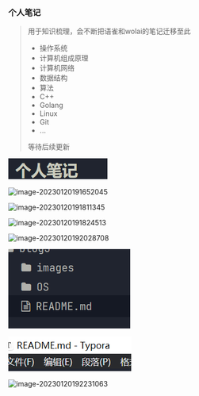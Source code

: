 ### 个人笔记

> 用于知识梳理，会不断把语雀和wolai的笔记迁移至此
>
> - 操作系统
> - 计算机组成原理
> - 计算机网络
> - 数据结构
> - 算法
> - C++
> - Golang
> - Linux
> - Git
> - ...
>
> 等待后续更新

![image-20230120190746697](./images/image-20230120190746697.png)

![image-20230120191652045](D:\blog\blog3\images\image-20230120191652045.png)

![image-20230120191811345](D:\blog\blog3\image-20230120191811345.png)

![image-20230120191824513](D:\blog\blog3\image-20230120191824513.png)

![image-20230120192028708](D:/blog/blog3/image-20230120192028708.png)

![image-20230120192116390](README.assets/image-20230120192116390.png)

![image-20230120192151304](images/image-20230120192151304.png)

![image-20230120192231063](../images/image-20230120192231063.png)

